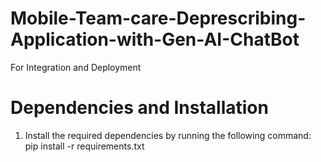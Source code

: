 # Mobile-Team-care-Deprescribing-Application-with-Gen-AI-ChatBot
For Integration and Deployment

# Dependencies and Installation
1. Install the required dependencies by running the following command:
  pip install -r requirements.txt
